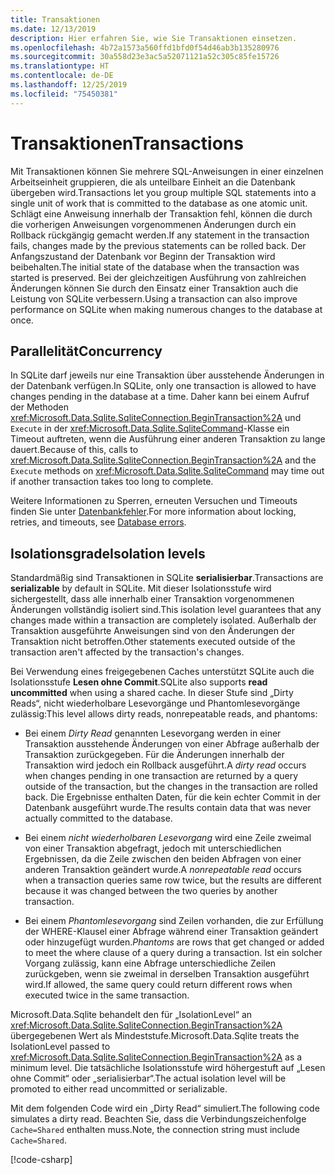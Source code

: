 ```yaml
---
title: Transaktionen
ms.date: 12/13/2019
description: Hier erfahren Sie, wie Sie Transaktionen einsetzen.
ms.openlocfilehash: 4b72a1573a560ffd1bfd0f54d46ab3b135280976
ms.sourcegitcommit: 30a558d23e3ac5a52071121a52c305c85fe15726
ms.translationtype: HT
ms.contentlocale: de-DE
ms.lasthandoff: 12/25/2019
ms.locfileid: "75450381"
---
```

# <a name="transactions"></a><span data-ttu-id="0adeb-103">Transaktionen</span><span class="sxs-lookup"><span data-stu-id="0adeb-103">Transactions</span></span>

<span data-ttu-id="0adeb-104">Mit Transaktionen können Sie mehrere SQL-Anweisungen in einer einzelnen Arbeitseinheit gruppieren, die als unteilbare Einheit an die Datenbank übergeben wird.</span><span class="sxs-lookup"><span data-stu-id="0adeb-104">Transactions let you group multiple SQL statements into a single unit of work that is committed to the database as one atomic unit.</span></span> <span data-ttu-id="0adeb-105">Schlägt eine Anweisung innerhalb der Transaktion fehl, können die durch die vorherigen Anweisungen vorgenommenen Änderungen durch ein Rollback rückgängig gemacht werden.</span><span class="sxs-lookup"><span data-stu-id="0adeb-105">If any statement in the transaction fails, changes made by the previous statements can be rolled back.</span></span> <span data-ttu-id="0adeb-106">Der Anfangszustand der Datenbank vor Beginn der Transaktion wird beibehalten.</span><span class="sxs-lookup"><span data-stu-id="0adeb-106">The initial state of the database when the transaction was started is preserved.</span></span> <span data-ttu-id="0adeb-107">Bei der gleichzeitigen Ausführung von zahlreichen Änderungen können Sie durch den Einsatz einer Transaktion auch die Leistung von SQLite verbessern.</span><span class="sxs-lookup"><span data-stu-id="0adeb-107">Using a transaction can also improve performance on SQLite when making numerous changes to the database at once.</span></span>

## <a name="concurrency"></a><span data-ttu-id="0adeb-108">Parallelität</span><span class="sxs-lookup"><span data-stu-id="0adeb-108">Concurrency</span></span>

<span data-ttu-id="0adeb-109">In SQLite darf jeweils nur eine Transaktion über ausstehende Änderungen in der Datenbank verfügen.</span><span class="sxs-lookup"><span data-stu-id="0adeb-109">In SQLite, only one transaction is allowed to have changes pending in the database at a time.</span></span> <span data-ttu-id="0adeb-110">Daher kann bei einem Aufruf der Methoden <xref:Microsoft.Data.Sqlite.SqliteConnection.BeginTransaction%2A> und `Execute` in der <xref:Microsoft.Data.Sqlite.SqliteCommand>-Klasse ein Timeout auftreten, wenn die Ausführung einer anderen Transaktion zu lange dauert.</span><span class="sxs-lookup"><span data-stu-id="0adeb-110">Because of this, calls to <xref:Microsoft.Data.Sqlite.SqliteConnection.BeginTransaction%2A> and the `Execute` methods on <xref:Microsoft.Data.Sqlite.SqliteCommand> may time out if another transaction takes too long to complete.</span></span>

<span data-ttu-id="0adeb-111">Weitere Informationen zu Sperren, erneuten Versuchen und Timeouts finden Sie unter [Datenbankfehler](database-errors.md).</span><span class="sxs-lookup"><span data-stu-id="0adeb-111">For more information about locking, retries, and timeouts, see [Database errors](database-errors.md).</span></span>

## <a name="isolation-levels"></a><span data-ttu-id="0adeb-112">Isolationsgrade</span><span class="sxs-lookup"><span data-stu-id="0adeb-112">Isolation levels</span></span>

<span data-ttu-id="0adeb-113">Standardmäßig sind Transaktionen in SQLite **serialisierbar**.</span><span class="sxs-lookup"><span data-stu-id="0adeb-113">Transactions are **serializable** by default in SQLite.</span></span> <span data-ttu-id="0adeb-114">Mit dieser Isolationsstufe wird sichergestellt, dass alle innerhalb einer Transaktion vorgenommenen Änderungen vollständig isoliert sind.</span><span class="sxs-lookup"><span data-stu-id="0adeb-114">This isolation level guarantees that any changes made within a transaction are completely isolated.</span></span> <span data-ttu-id="0adeb-115">Außerhalb der Transaktion ausgeführte Anweisungen sind von den Änderungen der Transaktion nicht betroffen.</span><span class="sxs-lookup"><span data-stu-id="0adeb-115">Other statements executed outside of the transaction aren't affected by the transaction's changes.</span></span>

<span data-ttu-id="0adeb-116">Bei Verwendung eines freigegebenen Caches unterstützt SQLite auch die Isolationsstufe **Lesen ohne Commit**.</span><span class="sxs-lookup"><span data-stu-id="0adeb-116">SQLite also supports **read uncommitted** when using a shared cache.</span></span> <span data-ttu-id="0adeb-117">In dieser Stufe sind „Dirty Reads“, nicht wiederholbare Lesevorgänge und Phantomlesevorgänge zulässig:</span><span class="sxs-lookup"><span data-stu-id="0adeb-117">This level allows dirty reads, nonrepeatable reads, and phantoms:</span></span>

- <span data-ttu-id="0adeb-118">Bei einem *Dirty Read* genannten Lesevorgang werden in einer Transaktion ausstehende Änderungen von einer Abfrage außerhalb der Transaktion zurückgegeben. Für die Änderungen innerhalb der Transaktion wird jedoch ein Rollback ausgeführt.</span><span class="sxs-lookup"><span data-stu-id="0adeb-118">A *dirty read* occurs when changes pending in one transaction are returned by a query outside of the transaction, but the changes in the transaction are rolled back.</span></span> <span data-ttu-id="0adeb-119">Die Ergebnisse enthalten Daten, für die kein echter Commit in der Datenbank ausgeführt wurde.</span><span class="sxs-lookup"><span data-stu-id="0adeb-119">The results contain data that was never actually committed to the database.</span></span>

- <span data-ttu-id="0adeb-120">Bei einem *nicht wiederholbaren Lesevorgang* wird eine Zeile zweimal von einer Transaktion abgefragt, jedoch mit unterschiedlichen Ergebnissen, da die Zeile zwischen den beiden Abfragen von einer anderen Transaktion geändert wurde.</span><span class="sxs-lookup"><span data-stu-id="0adeb-120">A *nonrepeatable read* occurs when a transaction queries same row twice, but the results are different because it was changed between the two queries by another transaction.</span></span>

- <span data-ttu-id="0adeb-121">Bei einem *Phantomlesevorgang* sind Zeilen vorhanden, die zur Erfüllung der WHERE-Klausel einer Abfrage während einer Transaktion geändert oder hinzugefügt wurden.</span><span class="sxs-lookup"><span data-stu-id="0adeb-121">*Phantoms* are rows that get changed or added to meet the where clause of a query during a transaction.</span></span> <span data-ttu-id="0adeb-122">Ist ein solcher Vorgang zulässig, kann eine Abfrage unterschiedliche Zeilen zurückgeben, wenn sie zweimal in derselben Transaktion ausgeführt wird.</span><span class="sxs-lookup"><span data-stu-id="0adeb-122">If allowed, the same query could return different rows when executed twice in the same transaction.</span></span>

<span data-ttu-id="0adeb-123">Microsoft.Data.Sqlite behandelt den für „IsolationLevel“ an <xref:Microsoft.Data.Sqlite.SqliteConnection.BeginTransaction%2A> übergegebenen Wert als Mindeststufe.</span><span class="sxs-lookup"><span data-stu-id="0adeb-123">Microsoft.Data.Sqlite treats the IsolationLevel passed to <xref:Microsoft.Data.Sqlite.SqliteConnection.BeginTransaction%2A> as a minimum level.</span></span> <span data-ttu-id="0adeb-124">Die tatsächliche Isolationsstufe wird höhergestuft auf „Lesen ohne Commit“ oder „serialisierbar“.</span><span class="sxs-lookup"><span data-stu-id="0adeb-124">The actual isolation level will be promoted to either read uncommitted or serializable.</span></span>

<span data-ttu-id="0adeb-125">Mit dem folgenden Code wird ein „Dirty Read“ simuliert.</span><span class="sxs-lookup"><span data-stu-id="0adeb-125">The following code simulates a dirty read.</span></span> <span data-ttu-id="0adeb-126">Beachten Sie, dass die Verbindungszeichenfolge `Cache=Shared` enthalten muss.</span><span class="sxs-lookup"><span data-stu-id="0adeb-126">Note, the connection string must include `Cache=Shared`.</span></span>

[!code-csharp[](../../../../samples/snippets/standard/data/sqlite/DirtyReadSample/Program.cs?name=snippet_DirtyRead)]
